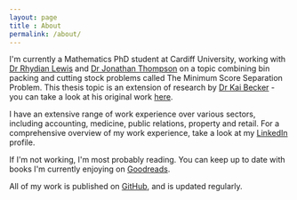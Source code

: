 ```yaml
---
layout: page
title : About
permalink: /about/
---
```


I'm currently a Mathematics PhD student at Cardiff University, working with [Dr Rhydian Lewis](http://www.rhydlewis.eu) and [Dr Jonathan Thompson](http://www.cardiff.ac.uk/people/view/98669-thompson-jonathan) on a topic combining bin packing and cutting stock problems called The Minimum Score Separation Problem. This thesis topic is an extension of research by [Dr Kai Becker](https://www.strath.ac.uk/staff/beckerkaidr) - you can take a look at his original work [here](https://link.springer.com/article/10.1057%2Fjors.2014.87).

I have an extensive range of work experience over various sectors, including accounting, medicine, public relations, property and retail. For a comprehensive overview of my work experience, take a look at my [LinkedIn](https://www.linkedin.com/in/asylhawa/) profile.

If I'm not working, I'm most probably reading. You can keep up to date with books I'm currently enjoying on [Goodreads](https://www.goodreads.com/user/show/27300675-asyl).

All of my work is published on [GitHub](https://github.com/asyllh), and is updated regularly.
